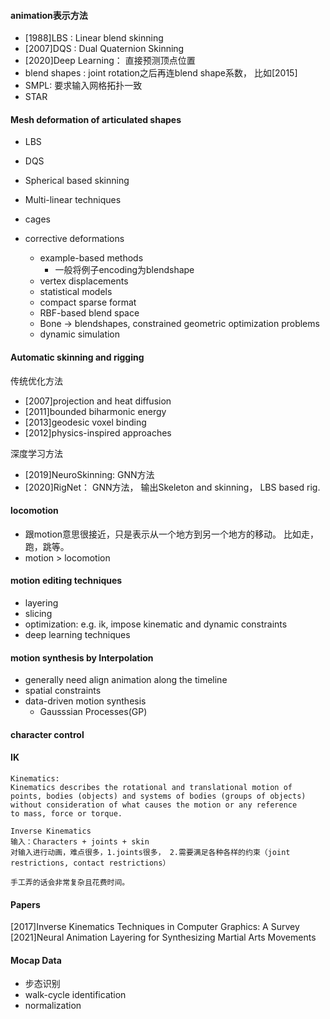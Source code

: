 #### animation表示方法

- [1988]LBS : Linear blend skinning
- [2007]DQS : Dual Quaternion Skinning
- [2020]Deep Learning： 直接预测顶点位置
- blend shapes : joint rotation之后再连blend shape系数， 比如[2015]
- SMPL: 要求输入网格拓扑一致
- STAR


#### Mesh deformation of articulated shapes
- LBS
- DQS
- Spherical based skinning
- Multi-linear techniques
- cages

- corrective deformations
  - example-based methods
    - 一般将例子encoding为blendshape
  - vertex displacements
  - statistical models
  - compact sparse format
  - RBF-based blend space
  - Bone -> blendshapes, constrained geometric optimization problems
  - dynamic simulation




#### Automatic skinning and rigging

传统优化方法
- [2007]projection and heat diffusion
- [2011]bounded biharmonic energy
- [2013]geodesic voxel binding
- [2012]physics-inspired approaches

深度学习方法
- [2019]NeuroSkinning: GNN方法
- [2020]RigNet： GNN方法， 输出Skeleton and skinning， LBS based rig.


#### locomotion
- 跟motion意思很接近，只是表示从一个地方到另一个地方的移动。 比如走，跑，跳等。
- motion > locomotion

#### motion editing techniques
- layering
- slicing
- optimization: e.g. ik, impose kinematic and dynamic constraints
- deep learning techniques

#### motion synthesis by Interpolation
- generally need align animation along the timeline
- spatial constraints
- data-driven motion synthesis
  - Gausssian Processes(GP) 

#### character control

#### IK
```
Kinematics: 
Kinematics describes the rotational and translational motion of
points, bodies (objects) and systems of bodies (groups of objects)
without consideration of what causes the motion or any reference
to mass, force or torque.
```

```
Inverse Kinematics
输入：Characters + joints + skin
对输入进行动画，难点很多，1.joints很多， 2.需要满足各种各样的约束（joint restrictions, contact restrictions）

手工弄的话会非常复杂且花费时间。
```


#### Papers
[2017]Inverse Kinematics Techniques in Computer Graphics: A Survey
[2021]Neural Animation Layering for Synthesizing Martial Arts Movements


#### Mocap Data
- 步态识别
- walk-cycle identification
- normalization



